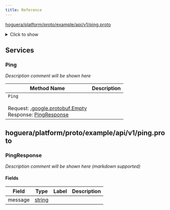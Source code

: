 ```yaml
---
title: Reference
---
```



[hoguera/platform/proto/example/api/v1/ping.proto](#hoguera/platform/proto/example/api/v1/ping.proto)
<details>
<summary>Click to show</summary>

### Messages
  - [PingResponse](#hoguera.platform.example.api.v1.PingResponse)

### Enums


</details>



## Services


<a name="hoguera.platform.example.api.v1.Ping"/>

### Ping
*Description comment will be shown here*

| Method Name | Description |
| ----------- | ------------|
| `Ping` <br /><br /> Request: [.google.protobuf.Empty](#google.protobuf.Empty) <br /> Response: [PingResponse](#google.protobuf.Empty) | <para></para> |

 <!-- end services -->
 <!-- end files -->



<a name="hoguera/platform/proto/example/api/v1/ping.proto"/>

## hoguera/platform/proto/example/api/v1/ping.proto



<a name="hoguera.platform.example.api.v1.PingResponse"/>

### PingResponse
*Description comment will be shown here (markdown supported)*


#### Fields

| Field | Type | Label | Description |
| ----- | ---- | ----- | ----------- |
| message | [string](#string) |  | <para></para> |






 <!-- end enums -->

 <!-- end HasExtensions -->



